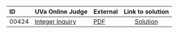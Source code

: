 | ID | UVa Online Judge | External | Link to solution |
|:---|:---|:---|:---:|
| 00424 | [Integer Inquiry](https://onlinejudge.org/index.php?option=com_onlinejudge&Itemid=8&category=709&page=show_problem&problem=365) | [PDF](https://onlinejudge.org/external/4/424.pdf) | [Solution](https://github.com/versenyi98/uva-solutions/tree/main/solutions/00424%20-%20Integer%20Inquiry)|
